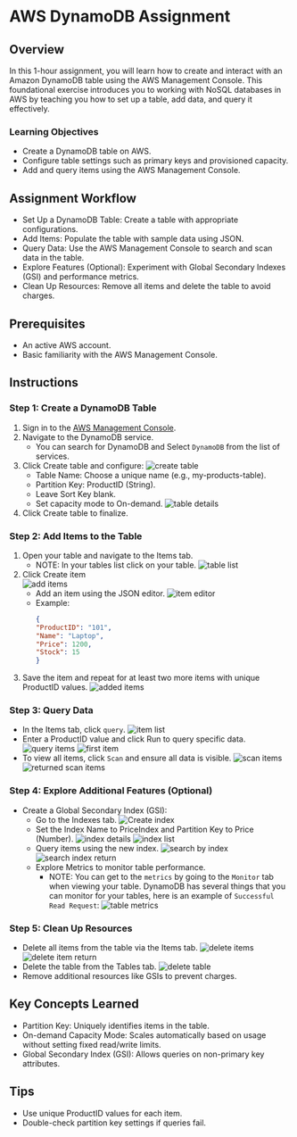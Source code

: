 # AWS DynamoDB Assignment

## Overview

In this 1-hour assignment, you will learn how to create and interact with an Amazon DynamoDB table using the AWS Management Console. This foundational exercise introduces you to working with NoSQL databases in AWS by teaching you how to set up a table, add data, and query it effectively.

### Learning Objectives
- Create a DynamoDB table on AWS.
- Configure table settings such as primary keys and provisioned capacity.
- Add and query items using the AWS Management Console.

## Assignment Workflow

- Set Up a DynamoDB Table: Create a table with appropriate configurations.
- Add Items: Populate the table with sample data using JSON.
- Query Data: Use the AWS Management Console to search and scan data in the table.
- Explore Features (Optional): Experiment with Global Secondary Indexes (GSI) and performance metrics.
- Clean Up Resources: Remove all items and delete the table to avoid charges.

## Prerequisites

- An active AWS account.
- Basic familiarity with the AWS Management Console.


## Instructions
### Step 1: Create a DynamoDB Table

1. Sign in to the [AWS Management Console](https://aws.amazon.com/).
2. Navigate to the DynamoDB service.
    - You can search for DynamoDB and Select `DynamoDB` from the list of services. 
3. Click Create table and configure:
    ![create table](</img/DynamoDB/createTable.png>)
    - Table Name: Choose a unique name (e.g., my-products-table).
    - Partition Key: ProductID (String).
    - Leave Sort Key blank.
    - Set capacity mode to On-demand.
    ![table details](<img/DynamoDB/tableDetails.png>)
3. Click Create table to finalize.

### Step 2: Add Items to the Table
1. Open your table and navigate to the Items tab.
    - NOTE: In your tables list click on your table.
    ![table list](<img/DynamoDB/table.png>)
2. Click Create item  
    ![add items](<img/DynamoDB/createItemAction.png>)
    - Add an item using the JSON editor.
    ![item editor](<img/DynamoDB/createItemDetails.png>)
    - Example:
        ```json
        {
        "ProductID": "101",
        "Name": "Laptop",
        "Price": 1200,
        "Stock": 15
        }

3. Save the item and repeat for at least two more items with unique ProductID values.
![added items](<img/DynamoDB/addedItems.png>)

### Step 3: Query Data

* In the Items tab, click `query`.
![item list](<img/DynamoDB/itemList.png>)
* Enter a ProductID value and click Run to query specific data.
![query items](<img/DynamoDB/searchItem101.png>)
![first item](<img/DynamoDB/firstItem.png>)
* To view all items, click `Scan` and ensure all data is visible.
![scan items](<img/DynamoDB/scanItems.png>)
![returned scan items](<img/DynamoDB/scanItemReturn.png>)

### Step 4: Explore Additional Features (Optional)
* Create a Global Secondary Index (GSI):
    - Go to the Indexes tab.
    ![Create index](<img/DynamoDB/createIndex.png>)
    - Set the Index Name to PriceIndex and Partition Key to Price (Number).
    ![index details](<img/DynamoDB/indexDetails.png>)
    ![index list](<img/DynamoDB/indexList.png>)
    - Query items using the new index.
    ![search by index](<img/DynamoDB/searchByIndex.png>)
    ![search index return](<img/DynamoDB/indexSearchReturn.png>)
    - Explore Metrics to monitor table performance.
        - NOTE: You can get to the `metrics` by going to the `Monitor` tab when viewing your table. DynamoDB has several things that you can monitor for your tables, here is an example of `Successful Read Request`:
        ![table metrics](<img/DynamoDB/tableMetrics.png>)

### Step 5: Clean Up Resources
- Delete all items from the table via the Items tab.
![delete items](<img/DynamoDB/deleteItemsAction.png>)
![delete item return](<img/DynamoDB/deleteItemsReturn.png>)
- Delete the table from the Tables tab.
![delete table](<img/DynamoDB/deleteTable.png>)
- Remove additional resources like GSIs to prevent charges.

## Key Concepts Learned
- Partition Key: Uniquely identifies items in the table.
- On-demand Capacity Mode: Scales automatically based on usage without setting fixed read/write limits.
- Global Secondary Index (GSI): Allows queries on non-primary key attributes.

## Tips
- Use unique ProductID values for each item.
- Double-check partition key settings if queries fail.